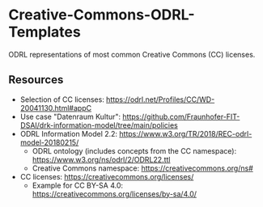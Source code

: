# Creative-Commons-ODRL-Templates

ODRL representations of most common Creative Commons (CC) licenses.

## Resources

- Selection of CC licenses: https://odrl.net/Profiles/CC/WD-20041130.html#appC
- Use case "Datenraum Kultur": https://github.com/Fraunhofer-FIT-DSAI/drk-information-model/tree/main/policies
- ODRL Information Model 2.2: https://www.w3.org/TR/2018/REC-odrl-model-20180215/
  - ODRL ontology (includes concepts from the CC namespace): https://www.w3.org/ns/odrl/2/ODRL22.ttl
  - Creative Commons namespace: https://creativecommons.org/ns#
- CC licenses: https://creativecommons.org/licenses/ 
  - Example for CC BY-SA 4.0: https://creativecommons.org/licenses/by-sa/4.0/
